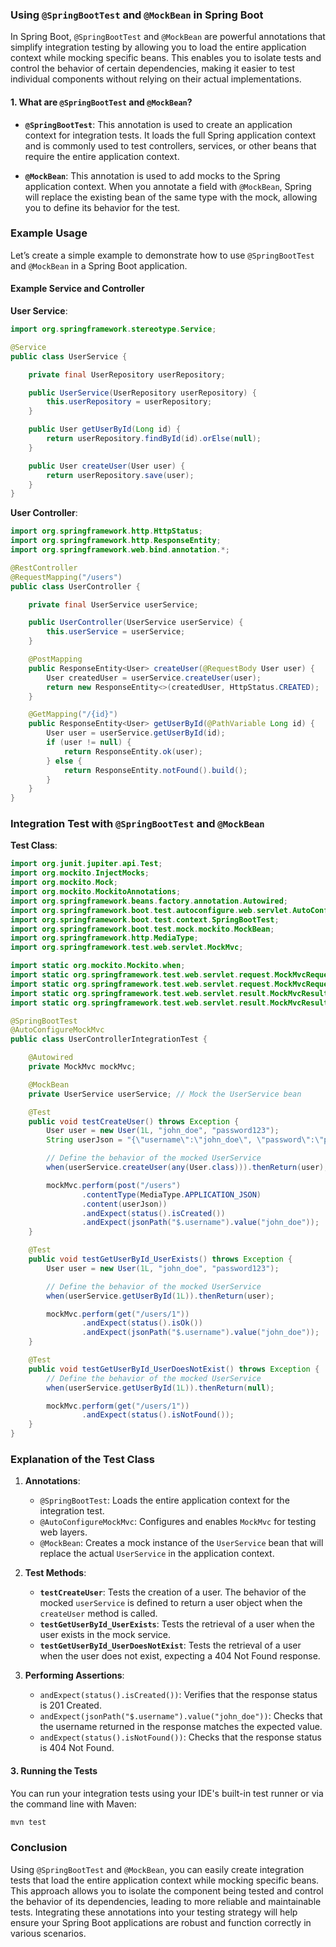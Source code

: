 ### Using `@SpringBootTest` and `@MockBean` in Spring Boot

In Spring Boot, `@SpringBootTest` and `@MockBean` are powerful annotations that simplify integration testing by allowing you to load the entire application context while mocking specific beans. This enables you to isolate tests and control the behavior of certain dependencies, making it easier to test individual components without relying on their actual implementations.

#### 1. What are `@SpringBootTest` and `@MockBean`?

- **`@SpringBootTest`**: This annotation is used to create an application context for integration tests. It loads the full Spring application context and is commonly used to test controllers, services, or other beans that require the entire application context.

- **`@MockBean`**: This annotation is used to add mocks to the Spring application context. When you annotate a field with `@MockBean`, Spring will replace the existing bean of the same type with the mock, allowing you to define its behavior for the test.

### Example Usage

Let’s create a simple example to demonstrate how to use `@SpringBootTest` and `@MockBean` in a Spring Boot application.

#### Example Service and Controller

**User Service**:

```java
import org.springframework.stereotype.Service;

@Service
public class UserService {

    private final UserRepository userRepository;

    public UserService(UserRepository userRepository) {
        this.userRepository = userRepository;
    }

    public User getUserById(Long id) {
        return userRepository.findById(id).orElse(null);
    }

    public User createUser(User user) {
        return userRepository.save(user);
    }
}
```

**User Controller**:

```java
import org.springframework.http.HttpStatus;
import org.springframework.http.ResponseEntity;
import org.springframework.web.bind.annotation.*;

@RestController
@RequestMapping("/users")
public class UserController {

    private final UserService userService;

    public UserController(UserService userService) {
        this.userService = userService;
    }

    @PostMapping
    public ResponseEntity<User> createUser(@RequestBody User user) {
        User createdUser = userService.createUser(user);
        return new ResponseEntity<>(createdUser, HttpStatus.CREATED);
    }

    @GetMapping("/{id}")
    public ResponseEntity<User> getUserById(@PathVariable Long id) {
        User user = userService.getUserById(id);
        if (user != null) {
            return ResponseEntity.ok(user);
        } else {
            return ResponseEntity.notFound().build();
        }
    }
}
```

### Integration Test with `@SpringBootTest` and `@MockBean`

**Test Class**:

```java
import org.junit.jupiter.api.Test;
import org.mockito.InjectMocks;
import org.mockito.Mock;
import org.mockito.MockitoAnnotations;
import org.springframework.beans.factory.annotation.Autowired;
import org.springframework.boot.test.autoconfigure.web.servlet.AutoConfigureMockMvc;
import org.springframework.boot.test.context.SpringBootTest;
import org.springframework.boot.test.mock.mockito.MockBean;
import org.springframework.http.MediaType;
import org.springframework.test.web.servlet.MockMvc;

import static org.mockito.Mockito.when;
import static org.springframework.test.web.servlet.request.MockMvcRequestBuilders.post;
import static org.springframework.test.web.servlet.request.MockMvcRequestBuilders.get;
import static org.springframework.test.web.servlet.result.MockMvcResultMatchers.status;
import static org.springframework.test.web.servlet.result.MockMvcResultMatchers.jsonPath;

@SpringBootTest
@AutoConfigureMockMvc
public class UserControllerIntegrationTest {

    @Autowired
    private MockMvc mockMvc;

    @MockBean
    private UserService userService; // Mock the UserService bean

    @Test
    public void testCreateUser() throws Exception {
        User user = new User(1L, "john_doe", "password123");
        String userJson = "{\"username\":\"john_doe\", \"password\":\"password123\"}";

        // Define the behavior of the mocked UserService
        when(userService.createUser(any(User.class))).thenReturn(user);

        mockMvc.perform(post("/users")
                .contentType(MediaType.APPLICATION_JSON)
                .content(userJson))
                .andExpect(status().isCreated())
                .andExpect(jsonPath("$.username").value("john_doe"));
    }

    @Test
    public void testGetUserById_UserExists() throws Exception {
        User user = new User(1L, "john_doe", "password123");

        // Define the behavior of the mocked UserService
        when(userService.getUserById(1L)).thenReturn(user);

        mockMvc.perform(get("/users/1"))
                .andExpect(status().isOk())
                .andExpect(jsonPath("$.username").value("john_doe"));
    }

    @Test
    public void testGetUserById_UserDoesNotExist() throws Exception {
        // Define the behavior of the mocked UserService
        when(userService.getUserById(1L)).thenReturn(null);

        mockMvc.perform(get("/users/1"))
                .andExpect(status().isNotFound());
    }
}
```

### Explanation of the Test Class

1. **Annotations**:
   - `@SpringBootTest`: Loads the entire application context for the integration test.
   - `@AutoConfigureMockMvc`: Configures and enables `MockMvc` for testing web layers.
   - `@MockBean`: Creates a mock instance of the `UserService` bean that will replace the actual `UserService` in the application context.

2. **Test Methods**:
   - **`testCreateUser`**: Tests the creation of a user. The behavior of the mocked `userService` is defined to return a user object when the `createUser` method is called.
   - **`testGetUserById_UserExists`**: Tests the retrieval of a user when the user exists in the mock service.
   - **`testGetUserById_UserDoesNotExist`**: Tests the retrieval of a user when the user does not exist, expecting a 404 Not Found response.

3. **Performing Assertions**:
   - `andExpect(status().isCreated())`: Verifies that the response status is 201 Created.
   - `andExpect(jsonPath("$.username").value("john_doe"))`: Checks that the username returned in the response matches the expected value.
   - `andExpect(status().isNotFound())`: Checks that the response status is 404 Not Found.

#### 3. Running the Tests

You can run your integration tests using your IDE's built-in test runner or via the command line with Maven:

```bash
mvn test
```

### Conclusion

Using `@SpringBootTest` and `@MockBean`, you can easily create integration tests that load the entire application context while mocking specific beans. This approach allows you to isolate the component being tested and control the behavior of its dependencies, leading to more reliable and maintainable tests. Integrating these annotations into your testing strategy will help ensure your Spring Boot applications are robust and function correctly in various scenarios.
